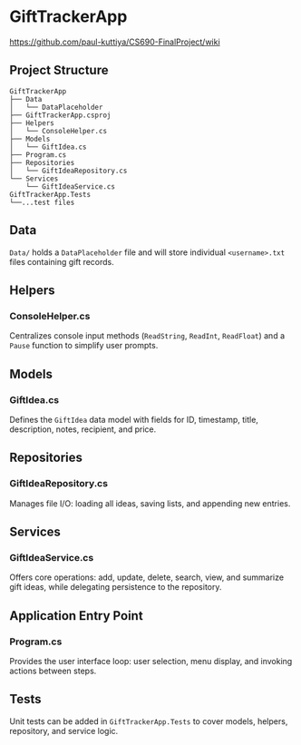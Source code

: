 # GiftTrackerApp
https://github.com/paul-kuttiya/CS690-FinalProject/wiki

## Project Structure

```
GiftTrackerApp
├── Data
│   └── DataPlaceholder
├── GiftTrackerApp.csproj
├── Helpers
│   └── ConsoleHelper.cs
├── Models
│   └── GiftIdea.cs
├── Program.cs
├── Repositories
│   └── GiftIdeaRepository.cs
└── Services
    └── GiftIdeaService.cs
GiftTrackerApp.Tests
└──...test files
```

## Data

`Data/` holds a `DataPlaceholder` file and will store individual `<username>.txt` files containing gift records.

## Helpers

### ConsoleHelper.cs

Centralizes console input methods (`ReadString`, `ReadInt`, `ReadFloat`) and a `Pause` function to simplify user prompts.

## Models

### GiftIdea.cs

Defines the `GiftIdea` data model with fields for ID, timestamp, title, description, notes, recipient, and price.

## Repositories

### GiftIdeaRepository.cs

Manages file I/O: loading all ideas, saving lists, and appending new entries.

## Services

### GiftIdeaService.cs

Offers core operations: add, update, delete, search, view, and summarize gift ideas, while delegating persistence to the repository.

## Application Entry Point

### Program.cs

Provides the user interface loop: user selection, menu display, and invoking actions between steps.

## Tests

Unit tests can be added in `GiftTrackerApp.Tests` to cover models, helpers, repository, and service logic.
